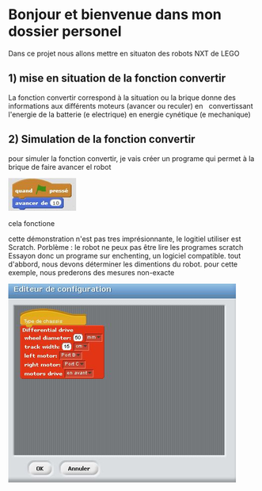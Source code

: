 ﻿# Bonjour et bienvenue dans mon dossier personel


Dans ce projet nous allons mettre en situaton des robots NXT de LEGO

## 1) mise en situation de la fonction convertir
La fonction convertir correspond à la situation ou la brique donne des informations aux différents moteurs (avancer ou reculer) en  
convertissant l'energie  de la batterie (e electrique) en energie cynétique (e mechanique)


## 2) Simulation de la fonction convertir
pour simuler la fonction convertir, je vais créer un programe qui permet à la brique de faire avancer el robot

![1er programe](https://github.com/ECaMorlaix-2SI-1718/CR/blob/master/Robotique/Simon%20Le_Gac_De_Lansalut/fonction%20convertir/Capture.JPG)

cela fonctione

cette démonstration n'est pas tres imprésionnante, le logitiel utiliser est Scratch. Porblème : le robot ne peux pas être lire les programes scratch
Essayon donc un programe sur enchenting, un logiciel compatible.
tout d'abbord, nous devons déterminer les dimentions du robot. pour cette exemple, nous prederons des mesures non-exacte

![2e programe](https://github.com/ECaMorlaix-2SI-1718/CR/blob/master/Robotique/Simon%20Le_Gac_De_Lansalut/fonction%20convertir/img/2.JPG)

